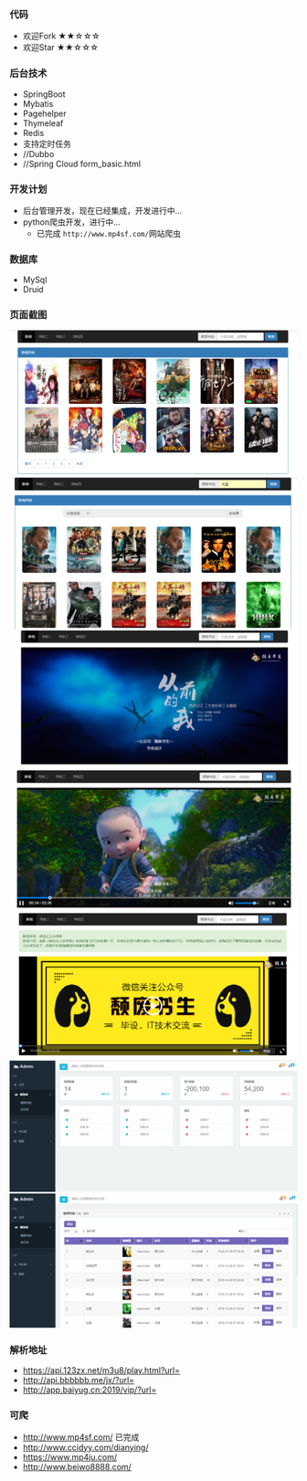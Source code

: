 ### 代码
- 欢迎Fork ★★☆☆☆
- 欢迎Star ★★☆☆☆

### 后台技术
- SpringBoot
- Mybatis
- Pagehelper
- Thymeleaf
- Redis
- 支持定时任务
- //Dubbo
- //Spring Cloud
form_basic.html

### 开发计划
- 后台管理开发，现在已经集成，开发进行中...
- python爬虫开发，进行中...
	- 已完成 `http://www.mp4sf.com/`网站爬虫

### 数据库
- MySql
- Druid

### 页面截图

![readme1](src/main/resources/doc/resource/readme1.png)
![readme2](src/main/resources/doc/resource/readme2.png)
![readme3](src/main/resources/doc/resource/readme3.png)
![readme4](src/main/resources/doc/resource/readme4.png)
![readme7](src/main/resources/doc/resource/readme7.png)
![readme5](src/main/resources/doc/resource/readme5.png)
![readme6](src/main/resources/doc/resource/readme6.png)


### 解析地址
- https://api.123zx.net/m3u8/play.html?url=
- http://api.bbbbbb.me/jx/?url=
- http://app.baiyug.cn:2019/vip/?url=

### 可爬
- http://www.mp4sf.com/  已完成
- http://www.ccidyy.com/dianying/
- https://www.mp4ju.com/
- http://www.beiwo8888.com/